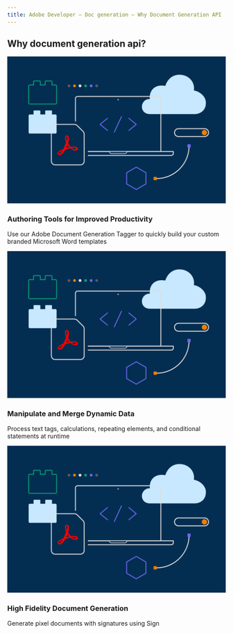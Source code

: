 ```yaml
---
title: Adobe Developer — Doc generation — Why Document Generation API
---
```


<TitleBlock slots="heading" theme="lightest" className="titleBlock-align-left"/>

## Why document generation api?

<TextBlock slots="image,heading,text" width="33%" theme="lightest" className="align-left img-xl-size"/>

![](../images/F_Illu_DevEcoDC_discovery_banner_756x500_2x.png)

### Authoring Tools for Improved Productivity

Use our Adobe Document Generation Tagger to quickly build your custom branded Microsoft Word templates


<TextBlock slots="image,heading,text" width="33%" theme="lightest" className="align-left img-xl-size"/>

![](../images/F_Illu_DevEcoDC_discovery_banner_756x500_2x.png)

### Manipulate and Merge Dynamic Data

Process text tags, calculations, repeating elements, and conditional statements at runtime

<TextBlock slots="image,heading,text" width="33%" theme="lightest" className="align-left img-xl-size"/>

![](../images/F_Illu_DevEcoDC_discovery_banner_756x500_2x.png)

### High Fidelity Document Generation

Generate pixel documents with signatures using Sign